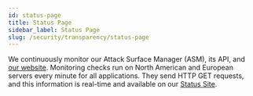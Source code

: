 ```yaml
---
id: status-page
title: Status Page
sidebar_label: Status Page
slug: /security/transparency/status-page
---
```


We continuously monitor our
Attack Surface Manager (ASM), its API, and
[our website](https://fluidattacks.com/).
Monitoring checks run on North American
and European servers every minute for all applications.
They send HTTP GET requests,
and this information is real-time
and available on our
[Status Site](https://status.fluidattacks.com/).
